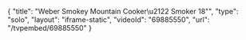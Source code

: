 {
    "title": "Weber Smokey Mountain Cooker\u2122 Smoker 18\"",
    "type": "solo",
    "layout": "iframe-static",
    "videoId": "69885550",
    "url": "\/tvpembed\/69885550"
}